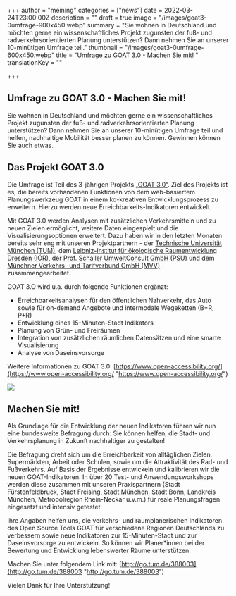 +++
author = "meining"
categories = ["news"]
date = 2022-03-24T23:00:00Z
description = ""
draft = true
image = "/images/goat3-0umfrage-900x450.webp"
summary = "Sie wohnen in Deutschland und möchten gerne ein wissenschaftliches Projekt zugunsten der fuß- und radverkehrsorientierten Planung unterstützen? Dann nehmen Sie an unserer 10-minütigen Umfrage teil."
thumbnail = "/images/goat3-0umfrage-600x450.webp"
title = "Umfrage zu GOAT 3.0 - Machen Sie mit! "
translationKey = ""

+++
## Umfrage zu GOAT 3.0 - Machen Sie mit!

Sie wohnen in Deutschland und möchten gerne ein wissenschaftliches Projekt zugunsten der fuß- und radverkehrsorientierten Planung unterstützen? Dann nehmen Sie an unserer 10-minütigen Umfrage teil und helfen, nachhaltige Mobilität besser planen zu können. Gewinnen können Sie auch etwas.

## Das Projekt GOAT 3.0

Die Umfrage ist Teil des 3-jährigen Projekts [„GOAT 3.0“](/posts/2021-12-28-goat3_0/ "Was ist GOAT 3.0?"). Ziel des Projekts ist es, die bereits vorhandenen Funktionen von dem web-basiertem Planungswerkzeug GOAT in einem ko-kreativen Entwicklungsprozess zu erweitern. Hierzu werden neue Erreichbarkeits-Indikatoren entwickelt.

Mit GOAT 3.0 werden Analysen mit zusätzlichen Verkehrsmitteln und zu neuen Zielen ermöglicht, weitere Daten eingespielt und die Visualisierungsoptionen erweitert. Dazu haben wir in den letzten Monaten bereits sehr eng mit unseren Projektpartnern - der [Technische Universität München (TUM)](https://www.mos.ed.tum.de/sv/startseite/), dem [Leibniz-Institut für ökologische Raumentwicklung Dresden (IÖR)](https://www.ioer.de/), der [Prof. Schaller UmweltConsult GmbH (PSU)](https://www.psu-schaller.de/) und dem [Münchner Verkehrs- und Tarifverbund GmbH (MVV)](https://www.mvv-muenchen.de/) - zusammengearbeitet.

GOAT 3.O wird u.a. durch folgende Funktionen ergänzt:

* Erreichbarkeitsanalysen für den öffentlichen Nahverkehr, das Auto sowie für on-demand Angebote und intermodale Wegeketten (B+R, P+R)
* Entwicklung eines 15-Minuten-Stadt Indikators
* Planung von Grün- und Freiräumen
* Integration von zusätzlichen räumlichen Datensätzen und eine smarte Visualisierung
* Analyse von Daseinsvorsorge

Weitere Informationen zu GOAT 3.0: [https://www.open-accessibility.org/](https://www.open-accessibility.org/ "https://www.open-accessibility.org/")

![](/images/goat3-0blogin-1.webp)

## Machen Sie mit!

Als Grundlage für die Entwicklung der neuen Indikatoren führen wir nun eine bundesweite Befragung durch: Sie können helfen, die Stadt- und Verkehrsplanung in Zukunft nachhaltiger zu gestalten!

Die Befragung dreht sich um die Erreichbarkeit von alltäglichen Zielen, Supermärkten, Arbeit oder Schulen, sowie um die Attraktivität des Rad- und Fußverkehrs. Auf Basis der Ergebnisse entwickeln und kalibrieren wir die neuen GOAT-Indikatoren. In über 20 Test- und Anwendungsworkshops werden diese zusammen mit unseren Praxispartnern (Stadt Fürstenfeldbruck, Stadt Freising, Stadt München, Stadt Bonn, Landkreis München, Metropolregion Rhein-Neckar u.v.m.) für reale Planungsfragen eingesetzt und intensiv getestet.

Ihre Angaben helfen uns, die verkehrs- und raumplanerischen Indikatoren des Open Source Tools GOAT für verschiedene Regionen Deutschlands zu verbessern sowie neue Indikatoren zur 15-Minuten-Stadt und zur Daseinsvorsorge zu entwickeln. So können wir Planer*innen bei der Bewertung und Entwicklung lebenswerter Räume unterstützen.

Machen Sie unter folgendem Link mit: [http://go.tum.de/388003](http://go.tum.de/388003 "http://go.tum.de/388003")

Vielen Dank für Ihre Unterstützung!